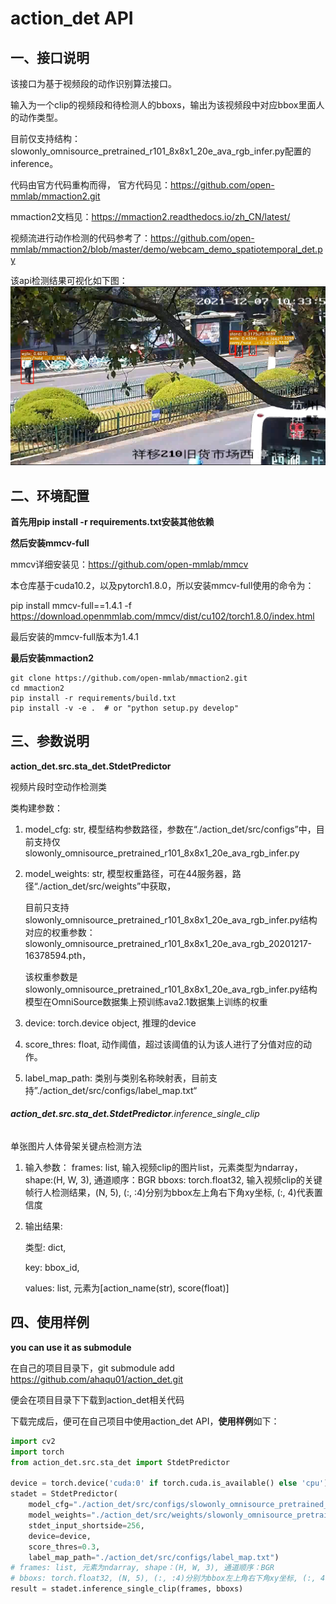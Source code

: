 # action_det API

## 一、接口说明

该接口为基于视频段的动作识别算法接口。

输入为一个clip的视频段和待检测人的bboxs，输出为该视频段中对应bbox里面人的动作类型。

目前仅支持结构：slowonly_omnisource_pretrained_r101_8x8x1_20e_ava_rgb_infer.py配置的inference。

代码由官方代码重构而得， 官方代码见：https://github.com/open-mmlab/mmaction2.git

mmaction2文档见：https://mmaction2.readthedocs.io/zh_CN/latest/

视频流进行动作检测的代码参考了：https://github.com/open-mmlab/mmaction2/blob/master/demo/webcam_demo_spatiotemporal_det.py

该api检测结果可视化如下图： <img src="./visual.png" alt="visual" style="zoom:80%;" />

## 二、环境配置

**首先用pip install -r requirements.txt安装其他依赖**

**然后安装mmcv-full**

mmcv详细安装见：https://github.com/open-mmlab/mmcv

本仓库基于cuda10.2，以及pytorch1.8.0，所以安装mmcv-full使用的命令为：

pip install mmcv-full==1.4.1 -f https://download.openmmlab.com/mmcv/dist/cu102/torch1.8.0/index.html 

最后安装的mmcv-full版本为1.4.1

**最后安装mmaction2**

```
git clone https://github.com/open-mmlab/mmaction2.git
cd mmaction2
pip install -r requirements/build.txt
pip install -v -e .  # or "python setup.py develop"
```

## 三、参数说明

**action_det.src.sta_det.StdetPredictor**

视频片段时空动作检测类

类构建参数：

1. model_cfg: str, 模型结构参数路径，参数在“./action_det/src/configs”中，目前支持仅slowonly_omnisource_pretrained_r101_8x8x1_20e_ava_rgb_infer.py

2. model_weights: str, 模型权重路径，可在44服务器，路径“./action_det/src/weights”中获取，

   目前只支持slowonly_omnisource_pretrained_r101_8x8x1_20e_ava_rgb_infer.py结构对应的权重参数：slowonly_omnisource_pretrained_r101_8x8x1_20e_ava_rgb_20201217-16378594.pth，

   该权重参数是slowonly_omnisource_pretrained_r101_8x8x1_20e_ava_rgb_infer.py结构模型在OmniSource数据集上预训练ava2.1数据集上训练的权重

3. device: torch.device object, 推理的device

4. score_thres: float, 动作阈值，超过该阈值的认为该人进行了分值对应的动作。

5. label_map_path: 类别与类别名称映射表，目前支持”./action_det/src/configs/label_map.txt“

###### **action_det.src.sta_det.StdetPredictor**.inference_single_clip

单张图片人体骨架关键点检测方法

1. 输入参数：
    frames: list, 输入视频clip的图片list，元素类型为ndarray，shape:(H, W, 3), 通道顺序：BGR
    bboxs: torch.float32, 输入视频clip的关键帧行人检测结果，(N, 5), (:, :4)分别为bbox左上角右下角xy坐标, (:, 4)代表置信度

2. 输出结果:

   类型: dict, 

   key: bbox_id, 

   values: list, 元素为[action_name(str), score(float)]

## 四、使用样例

**you can use it as submodule**

在自己的项目目录下，git submodule add  https://github.com/ahaqu01/action_det.git

便会在项目目录下下载到action_det相关代码

下载完成后，便可在自己项目中使用action_det API，**使用样例**如下：

```python
import cv2
import torch
from action_det.src.sta_det import StdetPredictor

device = torch.device('cuda:0' if torch.cuda.is_available() else 'cpu')
stadet = StdetPredictor(     	     
    model_cfg="./action_det/src/configs/slowonly_omnisource_pretrained_r101_8x8x1_20e_ava_rgb_infer.py",
    model_weights="./action_det/src/weights/slowonly_omnisource_pretrained_r101_8x8x1_20e_ava_rgb_20201217-16378594.pth",
    stdet_input_shortside=256,
    device=device,
    score_thres=0.3,
    label_map_path="./action_det/src/configs/label_map.txt")
# frames: list, 元素为ndarray, shape：(H, W, 3), 通道顺序：BGR
# bboxs: torch.float32, (N, 5), (:, :4)分别为bbox左上角右下角xy坐标, (:, 4)代表置信度
result = stadet.inference_single_clip(frames, bboxs)
```
